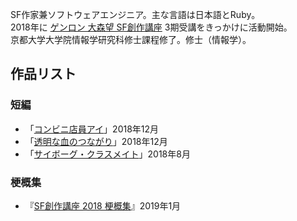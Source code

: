 SF作家兼ソフトウェアエンジニア。主な言語は日本語とRuby。  
2018年に [ゲンロン 大森望 SF創作講座](https://school.genron.co.jp/sf/) 3期受講をきっかけに活動開始。  
京都大学大学院情報学研究科修士課程修了。修士（情報学）。

## 作品リスト

### 短編

- 「[コンビニ店員アイ](https://kakuyomu.jp/works/1177354054887877892)」2018年12月
- 「[透明な血のつながり](https://kakuyomu.jp/works/1177354054887774030)」2018年12月
- 「[サイボーグ・クラスメイト](https://kakuyomu.jp/works/1177354054887430692)」2018年8月

### 梗概集

- 『[SF創作講座 2018 梗概集](https://kakuyomu.jp/works/1177354054885765919)』2019年1月
